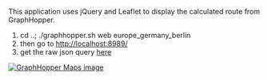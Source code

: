 This application uses jQuery and Leaflet to display the calculated route from GraphHopper.

 1. cd ..; ./graphhopper.sh web europe_germany_berlin
 2. then go to [http://localhost:8989/](http://localhost:8989/)                 
 3. get the raw json query [here](http://localhost:8989/api?from=52.439688,13.276863&to=52.532932,13.479424)

[![GraphHopper Maps image](http://karussell.files.wordpress.com/2013/07/maps-preview1.png)](http://graphhopper.com/maps/?from=rostock&to=m%C3%BCnchen)
